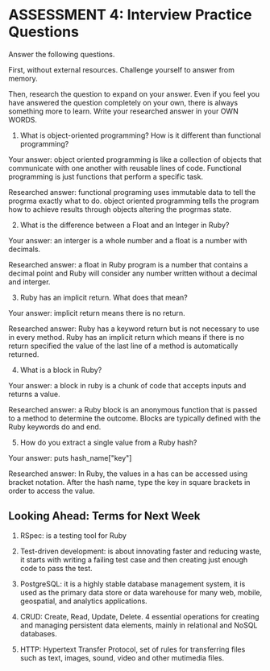 # ASSESSMENT 4: Interview Practice Questions

Answer the following questions.

First, without external resources. Challenge yourself to answer from memory.

Then, research the question to expand on your answer. Even if you feel you have answered the question completely on your own, there is always something more to learn. Write your researched answer in your OWN WORDS.

1. What is object-oriented programming? How is it different than functional programming?

Your answer: object oriented programming is like a collection of objects that communicate with one another with reusable lines of code. Functional programming is just functions that perform a specific task.

Researched answer: functional programing uses immutable data to tell the progrma exactly what to do. object oriented programming tells the program how to achieve results through objects altering the progrmas state.

2. What is the difference between a Float and an Integer in Ruby?

Your answer: an interger is a whole number and a float is a number with decimals.

Researched answer: a float in Ruby program is a number that contains a decimal point and Ruby will consider any number written without a decimal and interger.

3. Ruby has an implicit return. What does that mean?

Your answer: implicit return means there is no return.

Researched answer: Ruby has a keyword return but is not necessary to use in every method. Ruby has an implicit return which means if there is no return specified the value of the last line of a method is automatically returned.

4. What is a block in Ruby?

Your answer: a block in ruby is a chunk of code that accepts inputs and returns a value. 

Researched answer: a Ruby block is an anonymous function that is passed to a method to determine the outcome. Blocks are typically defined with the Ruby keywords do and end.

5. How do you extract a single value from a Ruby hash?

Your answer: puts hash_name["key"]

Researched answer: In Ruby, the values in a has can be accessed using bracket notation. After the hash name, type the key in square brackets in order to access the value.

## Looking Ahead: Terms for Next Week

1. RSpec: is a testing tool for Ruby 

2. Test-driven development: is about innovating faster and reducing waste, it starts with writing a failing test case and then creating just enough code to pass the test.

3. PostgreSQL: it is a highly stable database management system, it is used as the primary data store or data warehouse for many web, mobile, geospatial, and analytics applications.

4. CRUD: Create, Read, Update, Delete. 4 essential operations for creating and managing persistent data elements, mainly in relational and NoSQL databases.

5. HTTP: Hypertext Transfer Protocol, set of rules for transferring files such as text, images, sound, video and other mutimedia files.
